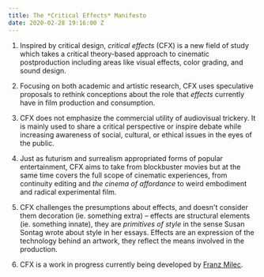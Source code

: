 ```yaml
---
title: The *Critical Effects* Manifesto
date: 2020-02-28 19:16:00 Z
---
```


1. Inspired by critical design, *critical effects* (CFX) is a new field of study which takes a critical theory-based approach to cinematic postproduction including areas like visual effects, color grading, and sound design. 

2. Focusing on both academic and artistic research, CFX uses speculative proposals to rethink conceptions about the role that *effects* currently have in film production and consumption. 

3. CFX does not emphasize the commercial utility of audiovisual trickery. It is mainly used to share a critical perspective or inspire debate while increasing awareness of social, cultural, or ethical issues in the eyes of the public. 

4. Just as futurism and surrealism appropriated forms of popular entertainment, CFX aims to take from blockbuster movies but at the same time covers the full scope of cinematic experiences, from continuity editing and *the cinema of affordance* to weird embodiment and radical experimental film. 

5. CFX challenges the presumptions about effects, and doesn't consider them decoration (ie. something extra) – effects are structural elements (ie. something innate), they are *primitives of style* in the sense Susan Sontag wrote about style in her essays. Effects are an expression of the technology behind an artwork, they reflect the means involved in the production.

6. CFX is a work in progress currently being developed by [Franz Milec](http://franzmilec.com).